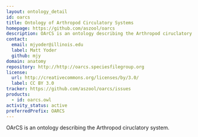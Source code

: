 ```yaml
---
layout: ontology_detail
id: oarcs
title: Ontology of Arthropod Circulatory Systems
homepage: https://github.com/aszool/oarcs
description: OArCS is an ontology describing the Arthropod ciruclatory system.
contact:
  email: mjyoder@illinois.edu
  label: Matt Yoder
  github: mjy
domain: anatomy
repository: http://http://oarcs.speciesfilegroup.org
license:
  url: http://creativecommons.org/licenses/by/3.0/
  label: CC BY 3.0
tracker: https://github.com/aszool/oarcs/issues
products:
  - id: oarcs.owl
activity_status: active
preferredPrefix: OARCS
---
```


OArCS is an ontology describing the Arthropod ciruclatory system.
